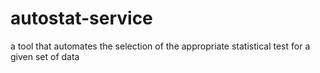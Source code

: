 # autostat-service
a tool that automates the selection of the appropriate statistical test for a given set of data
